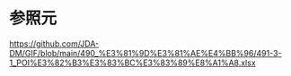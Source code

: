 # 参照元 

https://github.com/JDA-DM/GIF/blob/main/490_%E3%81%9D%E3%81%AE%E4%BB%96/491-3-1_POI%E3%82%B3%E3%83%BC%E3%83%89%E8%A1%A8.xlsx

